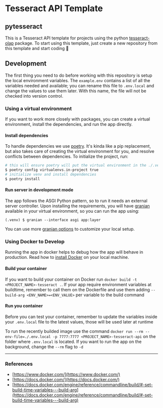 # Tesseract API Template

## pytesseract

This is a Tesseract API template for projects using the python [tesseract-olap](https://github.com/Datawheel/tesseract-python) package. To start using this template, just create a new repository from this template and start coding 🎉

## Development

The first thing you need to do before working with this repository is setup the local environment variables. The `example.env` contains a list of all the variables needed and available; you can rename this file to `.env.local` and change the values to use them later. With this name, the file will not be checked into version control.

### Using a virtual environment

If you want to work more closely with packages, you can create a virtual environment, install the dependencies, and run the app directly.

#### Install dependencies

To handle dependencies we use [poetry](https://python-poetry.org/). It's kinda like a pip replacement, but also takes care of creating the virtual environment for you, and resolve conflicts between dependencies. To initialize the project, run:

```sh
# this will ensure poetry will put the virtual environment in the ./.venv folder
$ poetry config virtualenvs.in-project true
# initialize venv and install dependencies
$ poetry install
```

#### Run server in development mode

The app follows the ASGI Python pattern, so to run it needs an external server controller. Upon installing the requirements, you will have [granian](https://github.com/emmett-framework/granian/) available in your virtual environment, so you can run the app using:

```
(.venv) $ granian --interface asgi app:layer
```

You can use more [granian options](https://github.com/emmett-framework/granian/#options) to customize your local setup.

### Using Docker to Develop

Running the app in docker helps to debug how the app will behave in production. Read how to [install Docker](https://docs.docker.com/engine/install/) on your local machine.

#### Build your container

If you want to build your container on Docker run `docker build -t <PROJECT_NAME>-tesseract .`. If your app require environment variables at buildtime, remember to call them on the Dockerfile and use them adding `--build-arg <ENV_NAME>=<ENV_VALUE>` per variable to the build command

#### Run you container

Before you can test your container, remember to update the variables inside your `.env.local` file to the latest values, those will be used later at runtime

To run the recently builded image use the command `docker run --rm --env-file=./.env.local -p 7777:7777 <PROJECT_NAME>-tesseract-api` on the folder where `.env.local` is located. If you want to run the app on the background, change the `--rm` flag to `-d`

---
### References
- [https://www.docker.com/](https://www.docker.com/)
- [https://docs.docker.com/](https://docs.docker.com/)
- [https://docs.docker.com/engine/reference/commandline/build/#-set-build-time-variables---build-arg](https://docs.docker.com/engine/reference/commandline/build/#-set-build-time-variables---build-arg)

